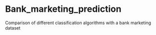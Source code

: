# Bank_marketing_prediction
Comparison of different classification algorithms with a bank marketing dataset

